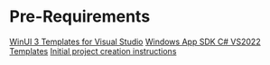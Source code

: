 # Pre-Requirements
[WinUI 3 Templates for Visual Studio](https://learn.microsoft.com/windows/apps/winui/winui3/winui-project-templates-in-visual-studio)
[Windows App SDK C# VS2022 Templates](https://learn.microsoft.com/windows/apps/windows-app-sdk/downloads)
[Initial project creation instructions](https://learn.microsoft.com/windows/apps/winui/winui3/create-your-first-winui3-app)